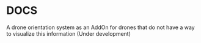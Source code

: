 # DOCS
A drone orientation system as an AddOn for drones that do not have a way to visualize this information (Under development)
